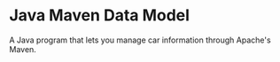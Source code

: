 # Java Maven Data Model
 A Java program that lets you manage car information through Apache's Maven.
